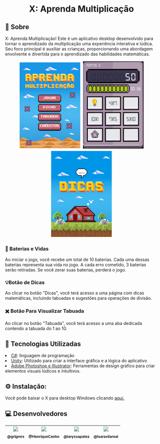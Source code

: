 <h1 align="center"> X: Aprenda Multiplicação </h1>

## 📝 Sobre

X: Aprenda Multiplicação! Este é um aplicativo desktop desenvolvido para tornar o aprendizado da multiplicação uma experiência interativa e lúdica. Seu foco principal é auxiliar as crianças, proporcionando uma abordagem envolvente e divertida para o aprendizado das habilidades matemáticas.

<div align="center">

<img  style="margin: 3px;" src="https://raw.githubusercontent.com/LaryssaPatez/x-aprenda-multiplicacao/master/Prints/Menu.png" alt="Print do menu inicial"  width="200">
<img style="margin: 2px;"src="https://raw.githubusercontent.com/LaryssaPatez/x-aprenda-multiplicacao/master/Prints/Jogar.png" alt="Print da tela 'jogar'" width="200">
<img style="margin: 3px;"src="https://raw.githubusercontent.com/LaryssaPatez/x-aprenda-multiplicacao/master/Prints/Dicas.png" alt="Print do menu inicial" width="200">

</div>

### 🔋 Baterias e Vidas

Ao iniciar o jogo, você recebe um total de 10 baterias. Cada uma dessas baterias representa sua vida no jogo. A cada erro cometido, 3 baterias serão retiradas. Se você zerar suas baterias, perderá o jogo.

### 💡Botão de Dicas

Ao clicar no botão "Dicas", você terá acesso a uma página com dicas matemáticas, incluindo tabuadas e sugestões para operações de divisão.

### ✖️ Botão Para Visualizar Tabuada

Ao clicar no botão "Tabuada", você terá acesso a uma aba dedicada contendo a tabuada do 1 ao 10.

## 💾 Tecnologias Utilizadas

<li><a href="https://learn.microsoft.com/pt-br/dotnet/csharp/" rel="nofollow">C#</a>: linguagem de programação</li>

<li><a href="https://docs.unity.com/" rel="nofollow">Unity</a>: Utilizado para criar a interface gráfica e a lógica do aplicativo</li>

<li><a href="" rel="nofollow"> Adobe Photoshop e Illustrator</a>: Ferramentas de design gráfico para criar elementos visuais lúdicos e intuitivos.</li>

## ⚙️ Instalação:

Você pode baixar o X para desktop Windows clicando <a href="Build/Instalar X Aprenda Multiplicação.exe" rel="nofollow">aqui.</a>

## 💻 Desenvolvedores

<table>
<thead>
<tr>

<th align="center" style="text-align: center;"><a href="https://github.com/grlgmrs"><img src="https://avatars.githubusercontent.com/u/56794007?v=4" width="70" style="max-width: 100%;"><br><sub>@grlgmrs</sub></a></th>

<th align="center" style="text-align: center;"><a href="https://github.com/HenriqueCanho"><img src="https://avatars.githubusercontent.com/u/119677892?v=4" width="70" style="max-width: 100%;"><br><sub>@HenriqueCanho</sub></a></th>

<th align="center" style="text-align: center;"><a href="https://github.com/LaryssaPatez"><img src="https://avatars.githubusercontent.com/u/132311199?v=4" width="70" style="max-width: 100%;"><br><sub>@laryssapatez</sub></a></th>

<th align="center" style="text-align: center;"><a href="https://github.com/saravilareal"><img src="https://avatars.githubusercontent.com/u/101808264?v=4" width="70" style="max-width: 100%;"><br><sub>@lsaravilareal</sub></a></th>

</tr>
</thead>
</table>
